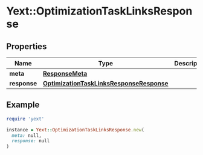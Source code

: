 # Yext::OptimizationTaskLinksResponse

## Properties

| Name | Type | Description | Notes |
| ---- | ---- | ----------- | ----- |
| **meta** | [**ResponseMeta**](ResponseMeta.md) |  | [optional] |
| **response** | [**OptimizationTaskLinksResponseResponse**](OptimizationTaskLinksResponseResponse.md) |  | [optional] |

## Example

```ruby
require 'yext'

instance = Yext::OptimizationTaskLinksResponse.new(
  meta: null,
  response: null
)
```

